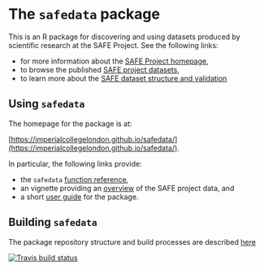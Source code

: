 # The `safedata` package

This is an R package for discovering and using datasets produced by scientific research at the SAFE Project. See the following links:

* for more information about the [SAFE Project homepage](https://www.safeproject.net/),
* to browse the published [SAFE project datasets](https://zenodo.org/communities/safe),
* to learn more about the [SAFE dataset structure and validation](https://safedata-validator.readthedocs.io/en/latest/)

## Using `safedata`

The homepage for the package is at:

[https://imperialcollegelondon.github.io/safedata/](https://imperialcollegelondon.github.io/safedata/).

In particular, the following links provide:

* the `safedata` [function reference](https://imperialcollegelondon.github.io/safedata/reference/index.html),
* an vignette providing an [overview](https://imperialcollegelondon.github.io/safedata/articles/overview.html) of the SAFE project data, and
* a short [user guide](https://imperialcollegelondon.github.io/safedata/articles/using_safe_data.html) for the package.

## Building `safedata`

The package repository structure and build processes are described [here](https://imperialcollegelondon.github.io/safedata/build_notes.html)

<!-- badges: start -->
[![Travis build status](https://travis-ci.org/ImperialCollegeLondon/safedata.svg?branch=master)](https://travis-ci.org/ImperialCollegeLondon/safedata)
<!-- badges: end -->